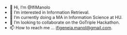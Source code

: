 - 👋 Hi, I’m @IfiManolo
- 👀 I’m interested in Information Retrieval. 
- 🌱 I’m currently doing a MA in Information Science at HU. 
- 💞️ I’m looking to collaborate on the GoTriple Hackathon. 
- 📫 How to reach me ... ifigeneia.manol@gmail.com. 

<!---
IfiManolo/IfiManolo is a ✨ special ✨ repository because its `README.md` (this file) appears on your GitHub profile.
You can click the Preview link to take a look at your changes.
--->
